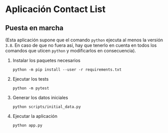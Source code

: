 # Aplicación Contact List

## Puesta en marcha

(Esta aplicación supone que el comando `python` ejecuta al menos la versión `3.8`. En caso de que no fuera así, hay que tenerlo en cuenta en todos los comandos que uticen `python` y modificarlos en consecuencia).

1. Instalar los paquetes necesarios

   `python -m pip install --user -r requirements.txt`

2. Ejecutar los tests

   `python -m pytest`

3. Generar los datos iniciales

   `python scripts/initial_data.py`

4. Ejecutar la aplicación

   `python app.py`
